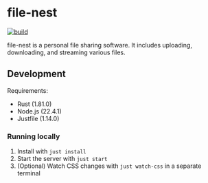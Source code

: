 # file-nest

[![build](https://github.com/sneakycrow/file-nest/actions/workflows/build.yml/badge.svg)](https://github.com/sneakycrow/file-nest/actions/workflows/build.yml)

file-nest is a personal file sharing software. It includes uploading, downloading, and streaming various files.

## Development

Requirements:
- Rust (1.81.0)
- Node.js (22.4.1)
- Justfile (1.14.0)

### Running locally

1. Install with `just install`
2. Start the server with `just start`
3. (Optional) Watch CSS changes with `just watch-css` in a separate terminal
